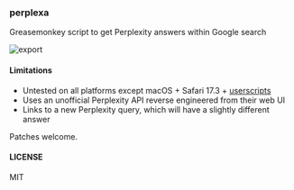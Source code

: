 ### perplexa

Greasemonkey script to get Perplexity answers within Google search

![export](https://github.com/adtac/perplexa/assets/7521600/810aa2c3-881e-4b28-8fc7-5276e4984108)

#### Limitations

- Untested on all platforms except macOS + Safari 17.3 + [userscripts](https://github.com/quoid/userscripts)
- Uses an unofficial Perplexity API reverse engineered from their web UI
- Links to a new Perplexity query, which will have a slightly different answer

Patches welcome.

#### LICENSE

MIT
